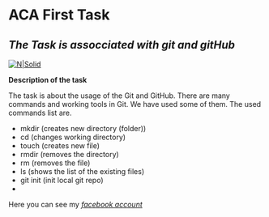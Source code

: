 # ACA First Task
## _The Task is assocciated with git and gitHub_

[![N|Solid](https://encrypted-tbn0.gstatic.com/images?q=tbn:ANd9GcRsbqZ37KH02QhPuLO1ruRcIEAiTh4wineiLw&usqp=CAU)]()

**Description of the task**

The task is about the usage of the Git and GitHub. There are many commands and working tools in Git. We have used some of them.
The used commands list are.
<ul>
    <li>mkdir (creates new directory (folder))</li>
    <li>cd (changes working directory)</li>
    <li>touch (creates new file)</li>
    <li>rmdir (removes the directory)</li>
    <li>rm (removes the file)</li>
    <li>ls (shows the list of the existing files)</li>
    <li>git init (init local git repo)</li>
    <li></li>
</ul>

Here you can see my *[facebook account](https://www.facebook.com/samvel.demirchyan.9)*